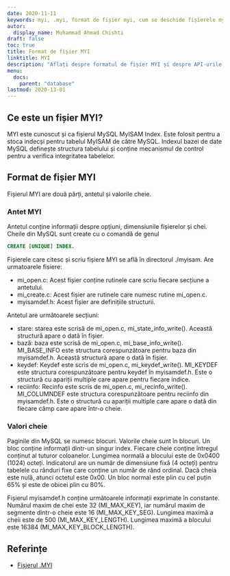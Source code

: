 ```yaml
---
date: 2020-11-11
keywords: myi, .myi, format de fișier myi, cum se deschide fișierele myi, extensia .myi, extensia myi
autor:
  display_name: Muhammad Ahmad Chishti
draft: false
toc: true
title: Format de fișier MYI
linktitle: MYI
description: "Aflați despre formatul de fișier MYI și despre API-urile care pot crea și deschide fișiere MYI."
menu:
  docs:
    parent: "database"
lastmod: 2020-13-01
---
```


## Ce este un fișier MYI? ##

MYI este cunoscut și ca fișierul MySQL MyISAM Index. Este folosit pentru a stoca indecși pentru tabelul MyISAM de către MySQL. Indexul bazei de date MySQL definește structura tabelului și conține mecanismul de control pentru a verifica integritatea tabelelor.

## Format de fișier MYI ##

Fișierul MYI are două părți, antetul și valorile cheie.

### Antet MYI ###

Antetul conține informații despre opțiuni, dimensiunile fișierelor și chei. Cheile din MySQL sunt create cu o comandă de genul

```sql
CREATE [UNIQUE] INDEX.
```

Fișierele care citesc și scriu fișiere MYI se află în directorul ./myisam. Are urmatoarele fisiere:

- mi_open.c: Acest fișier conține rutinele care scriu fiecare secțiune a antetului.
- mi_create.c: Acest fișier are rutinele care numesc rutine mi_open.c.
- myisamdef.h: Acest fișier are definițiile structurii.

Antetul are următoarele secțiuni:

- stare: starea este scrisă de mi_open.c, mi_state_info_write(). Această structură apare o dată în fișier.
- bază: baza este scrisă de mi_open.c, mi_base_info_write(). MI_BASE_INFO este structura corespunzătoare pentru baza din myisamdef.h. Această structură apare o dată în fișier.
- keydef: Keydef este scris de mi_open.c, mi_keydef_write(). MI_KEYDEF este structura corespunzătoare pentru keydef în myisamdef.h. Este o structură cu apariții multiple care apare pentru fiecare indice.
- reciinfo: Recinfo este scris de mi_open.c, mi_recinfo_write(). MI_COLUMNDEF este structura corespunzătoare pentru reciinfo din myisamdef.h. Este o structură cu apariții multiple care apare o dată din fiecare câmp care apare într-o cheie.

### Valori cheie ###

Paginile din MySQL se numesc blocuri. Valorile cheie sunt în blocuri. Un bloc conține informații dintr-un singur index. Fiecare cheie conține întregul conținut al tuturor coloanelor. Lungimea normală a blocului este de 0x0400 (1024) octeți. Indicatorul are un număr de dimensiune fixă (4 octeți) pentru tabelele cu rânduri fixe care conține un număr de rând ordinal. Dacă cheia este nulă, atunci octetul este 0x00. Un bloc normal este plin cu cel puțin 65% și este de obicei plin cu 80%.

Fișierul myisamdef.h conține următoarele informații exprimate în constante. Numărul maxim de chei este 32 (MI_MAX_KEY), iar numărul maxim de segmente dintr-o cheie este 16 (MI_MAX_KEY_SEG). Lungimea maximă a cheii este de 500 (MI_MAX_KEY_LENGTH). Lungimea maximă a blocului este 16384 (MI_MAX_KEY_BLOCK_LENGTH).

## Referințe ##

- [Fișierul .MYI](https://dev.mysql.com/doc/internals/en/the-myi-file.html)

